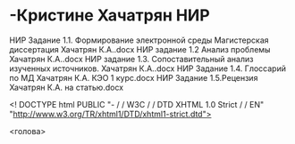 # -Кристине Хачатрян НИР
НИР Задание 1.1. Формирование электронной среды Магистерская диссертация Хачатрян К.А..docx
НИР задание 1.2 Анализ проблемы Хачатрян К.А..docx
НИР задание 1.3. Сопоставительный анализ изученных источников. Хачатрян К.А..docx
НИР Задание 1.4. Глоссарий по МД Хачатрян К.А.  КЭО 1 курс.docx
НИР Задание 1.5.Рецензия Хачатрян К.А. на статью.docx
<? xml version= "1.0" encoding= "US-ASCII"?>
<! DOCTYPE html PUBLIC "- / / W3C / / DTD XHTML 1.0 Strict / / EN" "http://www.w3.org/TR/xhtml1/DTD/xhtml1-strict.dtd">
<html>
<голова>
<title><title>>i-gold-new-year-wood-background-boke<title>>< / title>
< / head>
<body style= " text-align: center;">
<h1>>/ конвертировать/dJtY42w/i-золото-Новый год-дерево-фон-боке.html< /h1>
<div>
<img usemap= "#i-gold-new-year-wood-background-boke "src=" / convert/dJtY42w/i-gold-new-year-wood-background-boke. png "style=" border: 0; "alt= " Image map" />
<map id=" i-gold-new-year-wood-background-boke "name=" i-gold-new-year-wood-background-boke">
 <area href="/convert/dJtY42w/i-gold-new-year-wood-background-boke.html "shape=" rect "coords=" 0,0,799,1243 " alt="" />
< / map>
< / div>
< / body>
< / html>
